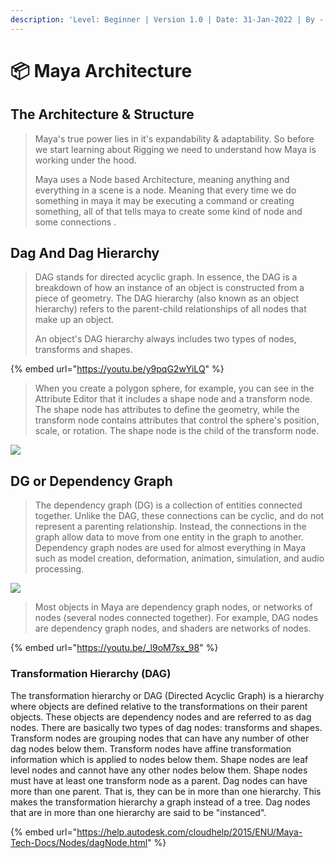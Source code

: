 ```yaml
---
description: 'Level: Beginner | Version 1.0 | Date: 31-Jan-2022 | By - Siddarth Mehra'
---
```


# 📦 Maya Architecture

## The Architecture & Structure&#x20;

> Maya's true power lies in it's expandability & adaptability. So before we start learning about Rigging we need to understand how Maya is working under the hood.&#x20;
>
> Maya uses a Node based Architecture, meaning anything and everything in a scene is a node. Meaning that every time we do something in maya it may be executing a command or creating something, all of that tells maya to create some kind of node and some connections .



## Dag And Dag Hierarchy

> DAG stands for directed acyclic graph. In essence, the DAG is a breakdown of how an instance of an object is constructed from a piece of geometry. The DAG hierarchy (also known as an object hierarchy) refers to the parent-child relationships of all nodes that make up an object.&#x20;
>
> An object's DAG hierarchy always includes two types of nodes, transforms and shapes.

{% embed url="https://youtu.be/y9pqG2wYiLQ" %}

> When you create a polygon sphere, for example, you can see in the Attribute Editor that it includes a shape node and a transform node. The shape node has attributes to define the geometry, while the transform node contains attributes that control the sphere's position, scale, or rotation. The shape node is the child of the transform node.

![](../../../.gitbook/assets/asf.gif)

## DG or Dependency Graph

> The dependency graph (DG) is a collection of entities connected together. Unlike the DAG, these connections can be cyclic, and do not represent a parenting relationship. Instead, the connections in the graph allow data to move from one entity in the graph to another. Dependency graph nodes are used for almost everything in Maya such as model creation, deformation, animation, simulation, and audio processing.

![](<../../../.gitbook/assets/DG cycle.gif>)

> Most objects in Maya are dependency graph nodes, or networks of nodes (several nodes connected together). For example, DAG nodes are dependency graph nodes, and shaders are networks of nodes.

{% embed url="https://youtu.be/_l9oM7sx_98" %}

### Transformation Hierarchy (DAG)

The transformation hierarchy or DAG (Directed Acyclic Graph) is a hierarchy where objects are defined relative to the transformations on their parent objects. These objects are dependency nodes and are referred to as dag nodes. There are basically two types of dag nodes: transforms and shapes. Transform nodes are grouping nodes that can have any number of other dag nodes below them. Transform nodes have affine transformation information which is applied to nodes below them. Shape nodes are leaf level nodes and cannot have any other nodes below them. Shape nodes must have at least one transform node as a parent. Dag nodes can have more than one parent. That is, they can be in more than one hierarchy. This makes the transformation hierarchy a graph instead of a tree. Dag nodes that are in more than one hierarchy are said to be "instanced".

{% embed url="https://help.autodesk.com/cloudhelp/2015/ENU/Maya-Tech-Docs/Nodes/dagNode.html" %}
